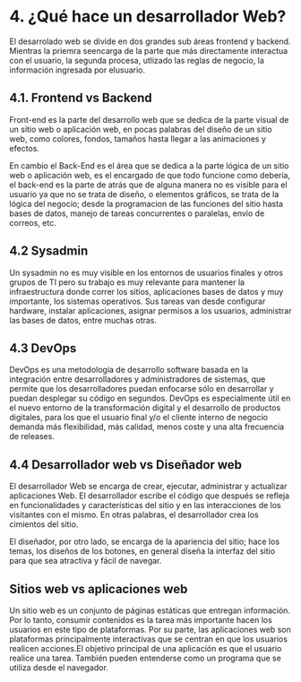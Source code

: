 # 4. ¿Qué hace un desarrollador Web?

El desarrolado web se divide en dos grandes sub áreas frontend y backend. Mientras la priemra
seencarga de la parte que más directamente interactua con el usuario, la segunda
procesa, utlizado las reglas de negocio, la información ingresada por elusuario.
 
## 4.1. Frontend vs Backend

Front-end es la parte del desarrollo web que se dedica de la parte visual de
un sitio web o aplicación web, en pocas palabras del diseño de un sitio web,
como colores, fondos, tamaños hasta llegar a las animaciones y efectos.

En cambio el Back-End es el área que se dedica a la parte lógica de un sitio web
 o aplicación web, es el encargado de que todo funcione como debería, el
 back-end es la parte de atrás que de alguna manera no es visible para el
 usuario ya que no se trata de diseño, o elementos gráficos, se trata de la
 lógica del negocio; desde la programacion de las funciones del sitio hasta
 bases de datos, manejo de tareas concurrentes o paralelas, envío de correos,
 etc.

 ## 4.2 Sysadmin

 Un sysadmin no es muy visible en los entornos de usuarios finales y otros
 grupos de TI pero su trabajo es muy relevante para mantener la infraestructura
 donde correr los sitios, aplicaciones bases de datos y muy importante, los
 sistemas operativos. Sus tareas van desde configurar hardware, instalar
 aplicaciones, asignar permisos a los usuarios, administrar las bases de datos,
 entre muchas otras.

 ## 4.3 DevOps

 DevOps es una metodología de desarrollo software basada en la integración
 entre desarrolladores y administradores de sistemas, que permite que los
 desarrolladores puedan enfocarse sólo en desarrollar y puedan desplegar su
 código en segundos.
DevOps es especialmente útil en el nuevo entorno de la transformación digital y
el desarrollo de productos digitales, para los que el usuario final y/o el
cliente interno de negocio demanda más flexibilidad, más calidad, menos coste y
una alta frecuencia de releases.

## 4.4 Desarrollador web vs Diseñador web

El desarrollador Web se encarga de crear, ejecutar, administrar y actualizar
aplicaciones Web. El desarrollador escribe el código que después se refleja en
funcionalidades y características del sitio y en las interacciones de los
visitantes con el mismo. En otras palabras, el desarrollador crea los
cimientos del sitio.

El diseñador, por otro lado, se encarga de la apariencia del sitio; hace los
temas, los diseños de los botones, en general diseña la interfaz del sitio para
que sea atractiva y fácil de navegar.

## Sitios web vs aplicaciones web

Un sitio web es un conjunto de páginas estáticas que entregan información. Por
lo tanto, consumir contenidos es la tarea más importante hacen los usuarios en
este tipo de plataformas.
Por su parte, las aplicaciones web son plataformas principalmente interactivas
que se centran en que los usuarios realicen acciones.El objetivo principal de
una aplicación es que el usuario realice una tarea. También pueden entenderse
como un programa que se utiliza desde el navegador.
